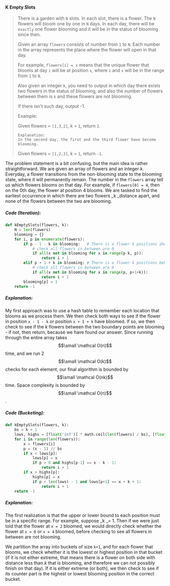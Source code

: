 #### K Empty Slots

> There is a garden with `N` slots. In each slot, there is a flower. The `N` flowers will bloom one by one in `N` days. In each day, there will be `exactly` one flower blooming and it will be in the status of blooming since then.
>
> Given an array `flowers` consists of number from `1` to `N`. Each number in the array represents the place where the flower will open in that day.
>
> For example, `flowers[i] = x` means that the unique flower that blooms at day `i` will be at position `x`, where `i` and `x` will be in the range from `1` to `N`.
>
> Also given an integer `k`, you need to output in which day there exists two flowers in the status of blooming, and also the number of flowers between them is `k` and these flowers are not blooming.
>
> If there isn't such day, output -1.
>
> Example:
>
> Given flowers = `[1,3,2]`, k = `1`, return `2`.
>
> ```
> Explanation: 
> In the second day, the first and the third flower have become blooming.
> ```
>
> Given flowers = `[1,2,3]`, k = `1`, return `-1`.

The problem statement is a bit confusing, but the main idea is rather straightforward. We are given an array of flowers and an integer _k_. Everyday, a flower transitions from the non-blooming state to the blooming state, where it will permanently remain. The number in the `flowers` array tell us which flowers blooms on that day. For example, if `flowers[0] = 4`, then on the 0th day, the flower at position 4 blooms. We are tasked to find the earliest occurrence in which there are two flowers \_k \_distance apart, and none of the flowers between the two are blooming.

##### Code \(Iteration\):

```py
def kEmptySlots(flowers, k):
    N = len(flowers)
    blooming = {}
    for i, p in enumerate(flowers):
        if p - 1 - k in blooming:   # There is a flower k positions ahead in blooming
            # check all flowers in between are 0
            if all(x not in blooming for x in range(p-k, p)):
                return i + 1
        elif p + 1 + k in blooming: # There is a flower k positions behind in blooming
            # check all flowers in between are 0
            if all(x not in blooming for x in range(p, p+1+k)):
                return i + 1
        blooming[p] = 1
    return -1
```

##### Explanation:

My first approach was to use a hash table to remember each location that blooms as we process them. We then check both ways to see if the flower in position `x - 1 - k` or position `x + 1 + k` have bloomed. If so, we then check to see if the _k_ flowers between the two boundary points are blooming - if not, then return, because we have found our answer. Since running through the entire array takes $$\small \mathcal O(n)$$ time, and we run 2 $$\small \mathcal O(k)$$ checks for each element, our final algorithm is bounded by $$\small \mathcal O(nk)$$ time. Space complexity is bounded by $$\small \mathcal O(n)$$.

##### Code \(Bucketing\):

```py
def kEmptySlots(flowers, k):
    bs = k + 1
    lows, highs = [float('inf')] * math.ceil(len(flowers) / bs), [float('-inf')] * math.ceil(len(flowers) / bs)
    for i in range(len(flowers)):
        x = flowers[i]
        p = (x - 1) // bs
        if x < lows[p]:
            lows[p] = x
            if p > 0 and highs[p-1] == x - k - 1:
                return i + 1
        if x > highs[p]:
            highs[p] = x
            if p < len(lows) - 1 and lows[p+1] == x + k + 1:
                return i + 1
    return -1
```

##### Explanation:

The first realization is that the upper or lower bound to each position must be in a specific range. For example, suppose _k _= 1. Then if we were just told that the flower at `x = 2` bloomed, we would directly check whether the flower at `x = 0` or `x = 4` bloomed, before checking to see all flowers in between are not blooming.

We partition the array into buckets of size `k+1`, and for each flower that blooms, we check whether it is the lowest or highest position in that bucket \(if it is not either extreme, that means there is a flower on both side with distance less than _k_ that is blooming, and therefore we can not possibly finish on that day\). If it is either extreme \(or both\), we then check to see if its counter part is the highest or lowest blooming position in the correct bucket. 


